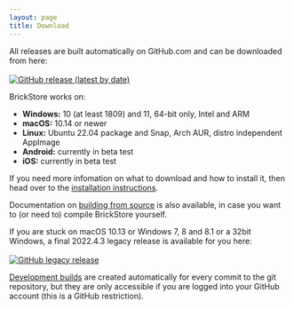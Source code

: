 ```yaml
---
layout: page
title: Download
---
```

All releases are built automatically on GitHub.com and can be downloaded from here:<br><br>
[![GitHub release (latest by date)](https://img.shields.io/github/v/release/rgriebl/brickstore?label=Download%20BrickStore&color=469BC3&style=for-the-badge)](https://github.com/rgriebl/brickstore/releases/latest)

BrickStore works on:
* **Windows:** 10 (at least 1809) and 11, 64-bit only, Intel and ARM
* **macOS:** 10.14 or newer
* **Linux:** Ubuntu 22.04 package and Snap, Arch AUR, distro independent AppImage
* **Android:** currently in beta test
* **iOS:** currently in beta test

If you need more infomation on what to download and how to install it, then
head over to the [installation instructions](installation).

Documentation on [building from source](compile) is also available, in case
you want to (or need to) compile BrickStore yourself.

If you are stuck on macOS 10.13 or Windows 7, 8 and 8.1 or a 32bit Windows,
a final 2022.4.3 legacy release is available for you here:<br><br>
[![GitHub legacy release](https://img.shields.io/static/v1?message=v2022.4.3&label=Legacy%20Version&color=inactive&style=for-the-badge)](https://github.com/rgriebl/brickstore/releases/v2022.4.3)

<i class="fas fa-tools"></i> [Development builds](https://github.com/rgriebl/brickstore/actions/workflows/build_cmake.yml)
are created automatically for every commit to the git repository, but they
are only accessible if you are logged into your GitHub account (this is a
GitHub restriction).

